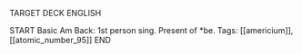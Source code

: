 TARGET DECK
ENGLISH

START
Basic
Am
Back: 1st person sing. Present of *be.
Tags: [[americium]], [[atomic_number_95]]
END
